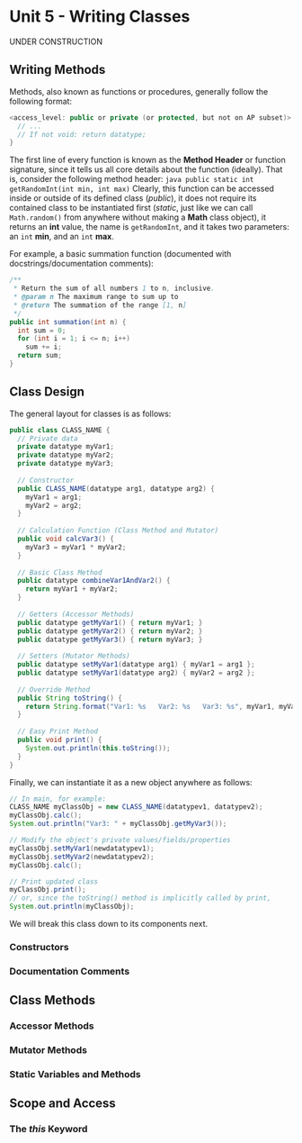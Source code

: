 # Unit 5 - Writing Classes
UNDER CONSTRUCTION

## Writing Methods

Methods, also known as functions or procedures, generally follow the following format:
```java
<access_level: public or private (or protected, but not on AP subset)> <static or blank> <datatype> <method_name>(<datatype arg1, datatype arg2, etc.>) {
  // ...
  // If not void: return datatype;
}
```

The first line of every function is known as the **Method Header** or function signature, since it tells us all core details about the function (ideally).
That is, consider the following method header: ```java public static int getRandomInt(int min, int max)```
Clearly, this function can be accessed inside or outside of its defined class (*public*), it does not require its contained class to be instantiated first (*static*, just like we can call `Math.random()` from anywhere without making a **Math** class object), it returns an **int** value, the name is `getRandomInt`, and it takes two parameters: an `int` **min**, and an `int` **max**.

For example, a basic summation function (documented with docstrings/documentation comments):
```java
/**
 * Return the sum of all numbers 1 to n, inclusive.
 * @param n The maximum range to sum up to
 * @return The summation of the range [1, n]
 */
public int summation(int n) {
  int sum = 0;
  for (int i = 1; i <= n; i++)
    sum += i;
  return sum;
}
```

## Class Design


The general layout for classes is as follows:
```java
public class CLASS_NAME {
  // Private data
  private datatype myVar1;
  private datatype myVar2;
  private datatype myVar3;
   
  // Constructor
  public CLASS_NAME(datatype arg1, datatype arg2) {
    myVar1 = arg1;
    myVar2 = arg2;
  }
  
  // Calculation Function (Class Method and Mutator)
  public void calcVar3() {
    myVar3 = myVar1 * myVar2;
  }
  
  // Basic Class Method
  public datatype combineVar1AndVar2() {
    return myVar1 + myVar2;
  }
  
  // Getters (Accessor Methods)
  public datatype getMyVar1() { return myVar1; }
  public datatype getMyVar2() { return myVar2; }
  public datatype getMyVar3() { return myVar3; }
  
  // Setters (Mutator Methods)
  public datatype setMyVar1(datatype arg1) { myVar1 = arg1 };
  public datatype setMyVar1(datatype arg2) { myVar2 = arg2 };
  
  // Override Method
  public String toString() {
    return String.format("Var1: %s   Var2: %s   Var3: %s", myVar1, myVar2, myVar3);
  }
  
  // Easy Print Method
  public void print() {
    System.out.println(this.toString());
  }
}
```

Finally, we can instantiate it as a new object anywhere as follows:
```java
// In main, for example:
CLASS_NAME myClassObj = new CLASS_NAME(datatypev1, datatypev2);
myClassObj.calc();
System.out.println("Var3: " + myClassObj.getMyVar3());

// Modify the object's private values/fields/properties
myClassObj.setMyVar1(newdatatypev1);
myClassObj.setMyVar2(newdatatypev2);
myClassObj.calc();

// Print updated class
myClassObj.print();
// or, since the toString() method is implicitly called by print,
System.out.println(myClassObj);
```

We will break this class down to its components next.


### Constructors


### Documentation Comments



## Class Methods



### Accessor Methods



### Mutator Methods




### Static Variables and Methods


## Scope and Access


### The *this* Keyword
